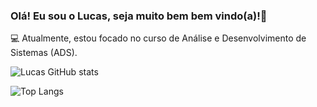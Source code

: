 ### Olá! Eu sou o Lucas, seja muito bem bem vindo(a)!👋

💻 Atualmente, estou focado no curso de Análise e Desenvolvimento de Sistemas (ADS).

![Lucas GitHub stats](https://github-readme-stats.vercel.app/api?username=lucassfelipee&show_icons=true&theme=dracula)

![Top Langs](https://github-readme-stats.vercel.app/api/top-langs/?username=lucassfelipee&hide_progress=true)
